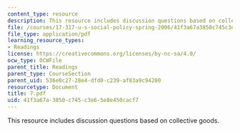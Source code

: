 ```yaml
---
content_type: resource
description: This resource includes discussion questions based on collective goods.
file: /courses/17-317-u-s-social-policy-spring-2006/41f3a67a3850c745c3e65e8e450cacf7_7.pdf
file_type: application/pdf
learning_resource_types:
- Readings
license: https://creativecommons.org/licenses/by-nc-sa/4.0/
ocw_type: OCWFile
parent_title: Readings
parent_type: CourseSection
parent_uid: 536e0c27-28e4-dfd0-c239-af83a9c94280
resourcetype: Document
title: 7.pdf
uid: 41f3a67a-3850-c745-c3e6-5e8e450cacf7
---
```

This resource includes discussion questions based on collective goods.